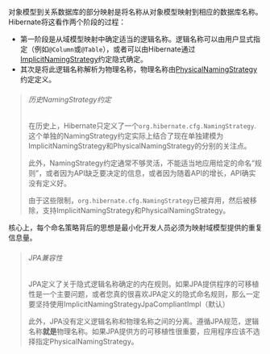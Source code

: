 对象模型到关系数据库的部分映射是将名称从对象模型映射到相应的数据库名称。Hibernate将这看作两个阶段的过程：

* 第一阶段是从域模型映射中确定适当的逻辑名称。逻辑名称可以由用户显式指定（例如`@Column`或`@Table`），或者可以由Hibernate通过[ImplicitNamingStrategy](http://docs.jboss.org/hibernate/orm/current/userguide/html_single/Hibernate_User_Guide.html#ImplicitNamingStrategy)约定隐式确定。
* 其次是将此逻辑名称解析为物理名称，物理名称由[PhysicalNamingStrategy ](http://docs.jboss.org/hibernate/orm/current/userguide/html_single/Hibernate_User_Guide.html#PhysicalNamingStrategy)约定定义。

> ###### 历史NamingStrategy约定
>
> 在历史上，Hibernate只定义了一个`org.hibernate.cfg.NamingStrategy`.这个单独的NamingStrategy约定实际上结合了现在单独建模为ImplicitNamingStrategy和PhysicalNamingStrategy的分别的关注点。
>
> 此外，NamingStrategy约定通常不够灵活，不能适当地应用给定的命名“规则”，或者因为API缺乏要决定的信息，或者因为随着API的增长，API确实没有定义好。
>
> 由于这些限制，`org.hibernate.cfg.NamingStrategy`已被弃用，然后被移除，支持ImplicitNamingStrategy和PhysicalNamingStrategy。

核心上，每个命名策略背后的思想是最小化开发人员必须为映射域模型提供的重复信息量。

> ###### JPA兼容性
>
> JPA定义了关于隐式逻辑名称确定的内在规则。如果JPA提供程序的可移植性是一个主要问题，或者您真的很喜欢JPA定义的隐式命名规则，那么一定要坚持使用ImplicitNamingStrategyJpaCompliantImpl（默认）
>
> 此外，JPA没有定义逻辑名称和物理名称之间的分离。遵循JPA规范，逻辑名称**就是**物理名称。如果JPA提供方的可移植性很重要，应用程序应该不选择指定PhysicalNamingStrategy。





